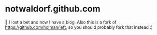 # notwaldorf.github.com
:loudspeaker: I lost a bet and now I have a blog. Also this is a fork of https://github.com/holman/left, so you should probably fork that instead :)
